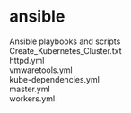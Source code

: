 # ansible
Ansible playbooks and scripts  
Create_Kubernetes_Cluster.txt   
httpd.yml  
vmwaretools.yml  
kube-dependencies.yml  
master.yml  
workers.yml
